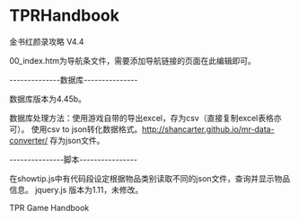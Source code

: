 TPRHandbook
===========
金书红颜录攻略
V4.4


00_index.htm为导航条文件，需要添加导航链接的页面在此编辑即可。



--------------数据库---------------

数据库版本为4.45b。

数据库处理方法：使用游戏自带的导出excel，存为csv（直接复制excel表格亦可）。
使用csv to json转化数据格式。http://shancarter.github.io/mr-data-converter/
存为json文件。



---------------脚本----------------

在showtip.js中有代码段设定根据物品类别读取不同的json文件，查询并显示物品信息。
jquery.js 版本为1.11，未修改。


TPR Game Handbook
